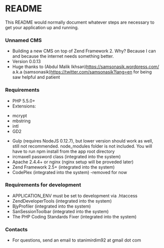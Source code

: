 # README #

This README would normally document whatever steps are necessary to get your application up and running.

### Unnamed CMS ###

* Building a new CMS on top of Zend Framework 2. Why? Because I can and because the internet needs something better.
* Version 0.0.13
* Huge thanks to (Abdul Malik Ikhsan)https://samsonasik.wordpress.com/ a.k.a (samsonasik)https://twitter.com/samsonasik?lang=en for being saw helpful and patient

### Requirements ###

* PHP 5.5.0+
* Extensions:
 - mcrypt
 - mbstring
 - intl
 - GD2
* Gulp (requires NodeJS 0.12.7), but lower version should work as well, still not recommended. node_modules folder is not included. You will have to run npm install from the app root directory
* ircmaxell password class (integrated into the system)
* Apache 2.4.4+ or nginx (nginx setup will be proveded later)
* Zend Framework 2.5+ (integrated into the system)
* CodePlex (integrated into the system)  -removed for now

### Requirements for development ###

* APPLICATION_ENV must be set to development via .htaccess
* ZendDeveloperTools (integrated into the system)
* BjyProfiler (integrated into the system)
* SanSessionToolbar (integrated into the system)
* The PHP Coding Standards Fixer (integrated into the system)

### Contacts ###

* For questions, send an email to stanimirdim92 at gmail dot com
